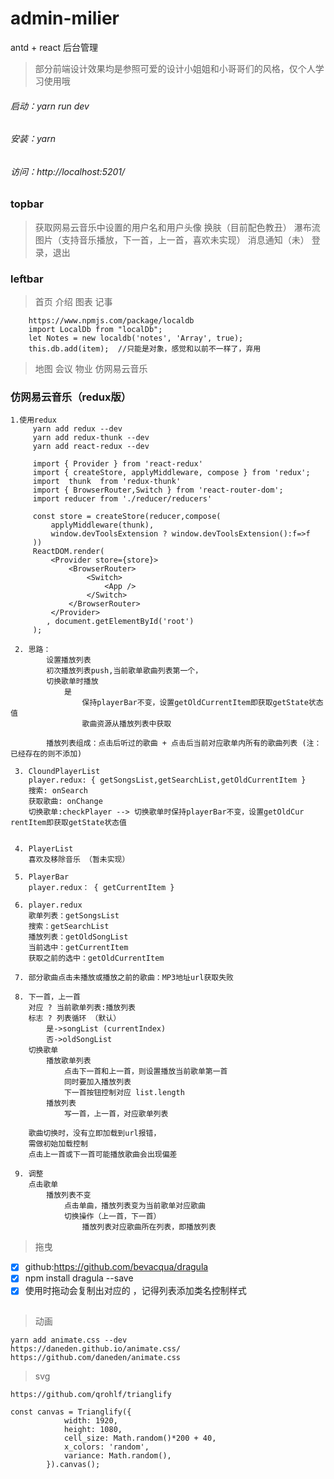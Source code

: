# admin-milier
antd + react 后台管理

> 部分前端设计效果均是参照可爱的设计小姐姐和小哥哥们的风格，仅个人学习使用哦

###### 启动：yarn run dev
###### 安装：yarn
###### 访问：http://localhost:5201/

### topbar
> 获取网易云音乐中设置的用户名和用户头像
> 换肤（目前配色教丑）
> 瀑布流图片（支持音乐播放，下一首，上一首，喜欢未实现）
> 消息通知（未）
> 登录，退出

### leftbar
>首页
>介绍
>图表
>记事
```
    https://www.npmjs.com/package/localdb
    import LocalDb from "localDb";
    let Notes = new localdb('notes', 'Array', true);
    this.db.add(item);  //只能是对象，感觉和以前不一样了，弃用
```

>地图
>会议
>物业
>仿网易云音乐

### 仿网易云音乐（redux版）
```
1.使用redux
     yarn add redux --dev
     yarn add redux-thunk --dev
     yarn add react-redux --dev

     import { Provider } from 'react-redux'
     import { createStore, applyMiddleware, compose } from 'redux';
     import  thunk  from 'redux-thunk'
     import { BrowserRouter,Switch } from 'react-router-dom';
     import reducer from './reducer/reducers'

     const store = createStore(reducer,compose(
         applyMiddleware(thunk),
         window.devToolsExtension ? window.devToolsExtension():f=>f
     ))
     ReactDOM.render(
         <Provider store={store}>
             <BrowserRouter>
                 <Switch>
                     <App />
                 </Switch>
             </BrowserRouter>
         </Provider>
     	, document.getElementById('root')
     );

 2. 思路：
        设置播放列表
        初次播放列表push,当前歌单歌曲列表第一个，
        切换歌单时播放
            是
                保持playerBar不变，设置getOldCurrentItem即获取getState状态值
                歌曲资源从播放列表中获取

        播放列表组成：点击后听过的歌曲 + 点击后当前对应歌单内所有的歌曲列表 (注：已经存在的则不添加)

 3. CloundPlayerList
    player.redux: { getSongsList,getSearchList,getOldCurrentItem }
    搜索: onSearch
    获取歌曲: onChange
    切换歌单:checkPlayer --> 切换歌单时保持playerBar不变，设置getOldCur rentItem即获取getState状态值


 4. PlayerList
    喜欢及移除音乐 （暂未实现）

 5. PlayerBar
    player.redux： { getCurrentItem }

 6. player.redux
    歌单列表：getSongsList
    搜索：getSearchList
    播放列表：getOldSongList
    当前选中：getCurrentItem
    获取之前的选中：getOldCurrentItem

 7. 部分歌曲点击未播放或播放之前的歌曲：MP3地址url获取失败

 8. 下一首，上一首
    对应 ? 当前歌单列表:播放列表
    标志 ? 列表循环 （默认）
        是->songList (currentIndex)
        否->oldSongList
    切换歌单
        播放歌单列表
            点击下一首和上一首，则设置播放当前歌单第一首
            同时要加入播放列表
            下一首按钮控制对应 list.length
        播放列表
            写一首，上一首，对应歌单列表

    歌曲切换时，没有立即加载到url报错，
    需做初始加载控制
    点击上一首或下一首可能播放歌曲会出现偏差

 9. 调整
    点击歌单
        播放列表不变
            点击单曲，播放列表变为当前歌单对应歌曲
            切换操作（上一首，下一首）
                播放列表对应歌曲所在列表，即播放列表

```

> 拖曳
- [x] github:https://github.com/bevacqua/dragula
- [x] npm install dragula --save
- [x] 使用时拖动会复制出对应的 ，记得列表添加类名控制样式
```

```

> 动画
```
yarn add animate.css --dev
https://daneden.github.io/animate.css/
https://github.com/daneden/animate.css
```

> svg
```
https://github.com/qrohlf/trianglify

const canvas = Trianglify({
            width: 1920,
            height: 1080,
            cell_size: Math.random()*200 + 40,
            x_colors: 'random',
            variance: Math.random(),
        }).canvas();
```